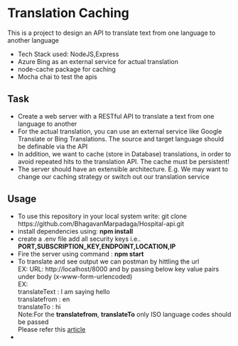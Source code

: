 <h1>Translation Caching</h1>
    <p>This is a project to design an API to translate text from one language to another language</p>
    <ul>
        <li>Tech Stack used: NodeJS,Express</li>
        <li>Azure Bing as an external service for actual translation</li>
        <li>node-cache package for caching</li>
        <li>Mocha chai to test the apis</li>
    </ul>
<h2>Task</h2>
    <ul>
        <li>Create a web server with a RESTful API to translate a text from one language to another</li>
        <li>For the actual translation, you can use an external service like Google Translate or Bing Translations. 
        The source and target language should be definable via the API</li>
        <li>In addition, we want to cache (store in Database) translations, in order to avoid repeated hits to the translation API. The 
        cache must be persistent!</li>
        <li>The server should have an extensible architecture. E.g. We may want to change our caching strategy or switch out our 
        translation service</li>
    </ul>
<h2>Usage</h2>
    <ul>
        <li>To use this repository in your local system write: git clone https://github.com/BhagavanMarpadaga/Hospital-api.git </li>
        <li>install dependencies using: <b>npm install</b></li>
        <li>create a .env file add all security keys i.e.. <b>PORT,SUBSCRIPTION_KEY,ENDPOINT,LOCATION,IP</b></li>
        <li>Fire the server using command : <b>npm start</b></li>
        <li>To translate and see output we can postman by hittling the url<br>EX: URL: http://localhost/8000 and by passing below key value pairs under body (x-www-form-urlencoded)<br>
        EX:<br>
        translateText : I am saying hello<br>
        translatefrom :  en<br>
        translateTo : hi<br>
        Note:For the <b>translatefrom</b>, <b>translateTo</b> only ISO language codes should be passed<br>
        Please refer this <a href="https://docs.microsoft.com/en-us/azure/cognitive-services/translator/language-support"> article</a></li>
        <li></li>
    </ul>


